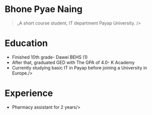 # Bhone Pyae Naing
>_A short course student, IT department
>Payap University.
/>


# Education
* Finished 10th grade- Dawei BEHS (1)
* After that, graduated GED with The GPA of 4.0- K Academy
* Currently studying basic IT in Payap before joining a University in Europe./>

# Experience
* Pharmacy assistant for 2 years/>



